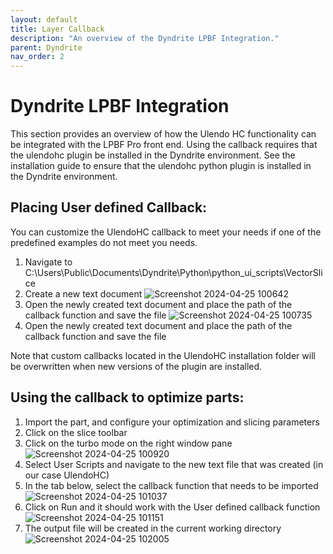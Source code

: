 ```yaml
---
layout: default
title: Layer Callback 
description: "An overview of the Dyndrite LPBF Integration."
parent: Dyndrite
nav_order: 2
---
```


# Dyndrite LPBF Integration
This section provides an overview of how the Ulendo HC functionality can be integrated with the LPBF Pro front end.
Using the callback requires that the ulendohc plugin be installed in the Dyndrite environment. See the installation guide to ensure that the ulendohc python plugin is installed in the Dyndrite environment.

## Placing User defined Callback: 
You can customize the UlendoHC callback to meet your needs if one of the predefined examples do not meet you needs. 

 1. Navigate to C:\Users\Public\Documents\Dyndrite\Python\python_ui_scripts\VectorSlice
 2. Create a new text document
![Screenshot 2024-04-25 100642](https://github.com/S2AUlendo/HeatCompensation-Docs/assets/29451862/62ae99a6-5894-4fcd-bca3-0e0914617a18)
 3. Open the newly created text document and place the path of the callback function and save the file 
![Screenshot 2024-04-25 100735](https://github.com/S2AUlendo/HeatCompensation-Docs/assets/29451862/05c746a3-e3dc-43c4-b8a2-8ac8451480f1)
 4. Open the newly created text document and place the path of the callback function and save the file 
 
Note that custom callbacks located in the UlendoHC installation folder will be overwritten when new versions of the plugin are installed.

## Using the callback to optimize parts:
 1. Import the part, and configure your optimization and slicing parameters
 2. Click on the slice toolbar
 3. Click on the turbo mode on the right window pane
 ![Screenshot 2024-04-25 100920](https://github.com/S2AUlendo/HeatCompensation-Docs/assets/29451862/5734279e-581a-4ddb-bda2-c245772070d6)
 4. Select User Scripts and navigate to the new text file that was created (in our case UlendoHC)
 5. In the tab below, select the callback function that needs to be imported
![Screenshot 2024-04-25 101037](https://github.com/S2AUlendo/HeatCompensation-Docs/assets/29451862/86ec56a0-9fc7-41c0-b539-100bb9abd0a1)
 6. Click on Run and it should work with the User defined callback function
![Screenshot 2024-04-25 101151](https://github.com/S2AUlendo/HeatCompensation-Docs/assets/29451862/bd5e197f-f572-4768-a7ea-2f8f608e4157)
 7. The output file will be created in the current working directory 
![Screenshot 2024-04-25 102005](https://github.com/S2AUlendo/HeatCompensation-Docs/assets/29451862/a1124650-40fa-4057-a70e-d12ab812a28a)



 
 
